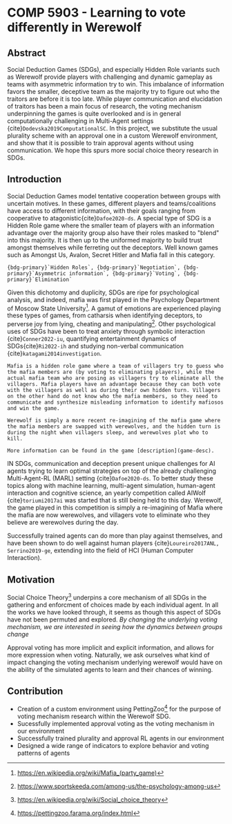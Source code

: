 # COMP 5903 - Learning to vote differently in Werewolf

## Abstract

Social Deduction Games (SDGs), and especially Hidden Role variants such as Werewolf provide players with challenging and dynamic gameplay as teams with asymmetric information try to win. This imbalance of information favors the smaller, deceptive team as the majority try to figure out who the traitors are before it is too late. While player communication and elucidation of traitors has been a main focus of research, the voting mechanism underpinning the games is quite overlooked and is in general computationally challenging in Multi-Agent settings {cite}`Dodevska2019ComputationalSC`. In this project, we substitute the usual plurality scheme with an approval one in a custom Werewolf environment, and show that it is possible to train approval agents without using communication. We hope this spurs more social choice theory research in SDGs.


## Introduction

Social Deduction Games model tentative cooperation between groups with uncertain motives. In these games, different players and teams/coalitions have access to different information, with their goals ranging from cooperative to atagonistic{cite}`Dafoe2020-ds`. A special type of SDG is a Hidden Role game where the smaller team of players with an information advantage over the majority group also have their roles masked to "blend" into this majority. It is then up to the uniformed majority to build trust amongst themselves while ferreting out the deceptors. Well known games such as Amongst Us, Avalon, Secret Hitler and Mafia fall in this category. 

```{admonition} Mechanisms employed in Mafia/Werewolf
{bdg-primary}`Hidden Roles`, {bdg-primary}`Negotiation`, {bdg-primary}`Asymmetric information`, {bdg-primary}`Voting`, {bdg-primary}`Elimination`
```
Given this dichotomy and duplicity, SDGs are ripe for psychological analysis, and indeed, mafia was first played in the Psychology Department of Moscow State University[^mafia-wikipedia]. A gamut of emotions are experienced playing these types of games, from catharsis when identifying deceptors, to perverse joy from lying, cheating and manipulating[^amongst-us-article]. Other psychological uses of SDGs have been to treat anxiety through symbolic interaction {cite}`Conner2022-iu`, quantifying entertainment dynamics of SDGs{cite}`Ri2022-ih` and studying non-verbal communication {cite}`katagami2014investigation`.

```{admonition} What is Mafia/Werewolf?
Mafia is a hidden role game where a team of villagers try to guess who the mafia members are (by voting to eliminating players), while the actual mafia team who are posing as villagers try to eliminate all the villagers. Mafia players have an advantage because they can both vote with the villagers as well as during their own hidden turn. Villagers on the other hand do not know who the mafia members, so they need to communicate and synthesize misleading information to identify mafiosos and win the game.

Werewolf is simply a more recent re-imagining of the mafia game where the mafia members are swapped with werewolves, and the hidden turn is during the night when villagers sleep, and werewolves plot who to kill.

More information can be found in the game [description](game-desc).
```

IN SDGs, communication and deception present unique challenges for AI agents trying to learn optimal strategies on top of the already challenging Multi-Agent-RL (MARL) setting {cite}`Dafoe2020-ds`. To better study these topics along with machine learning, multi-agent simulation, human-agent interaction and cognitive science, an yearly competition called AIWolf {cite}`toriumi2017ai` was started that is still being held to this day. Werewolf, the game played in this competition is simply a re-imagining of Mafia where the mafia are now werewolves, and villagers vote to eliminate who they believe are werewolves during the day. 

Successfully trained agents can do more than play against themselves, and have been shown to do well against human players {cite}`Loureiro2017ANL, Serrino2019-ge`, extending into the field of HCI (Human Computer Interaction).

## Motivation

Social Choice Theory[^soc-choice] underpins a core mechanism of all SDGs in the gathering and enforcment of choices made by each individual agent. In all the works we have looked through, it seems as though this aspect of SDGs have not been permuted and explored. *By changing the underlying voting mechanism, we are interested in seeing how the dynamics between groups change*

Approval voting has more implicit and explicit information, and allows for more expression when voting. Naturally, we ask ourselves what kind of impact changing the voting mechanism underlying werewolf would have on the ability of the simulated agents to learn and their chances of winning.

## Contribution

- Creation of a custom environment using PettingZoo[^petting-zoo] for the purpose of voting mechanism research within the Werewolf SDG.
- Sucessfully implemented approval voting as the voting mechanism in our environment
- Successfully trained plurality and approval RL agents in our environment
- Designed a wide range of indicators to explore behavior and voting patterns of agents


[^mafia-wikipedia]: https://en.wikipedia.org/wiki/Mafia_(party_game)
[^amongst-us-article]: https://www.sportskeeda.com/among-us/the-psychology-among-us
[^soc-choice]: https://en.wikipedia.org/wiki/Social_choice_theory
[^petting-zoo]: https://pettingzoo.farama.org/index.html